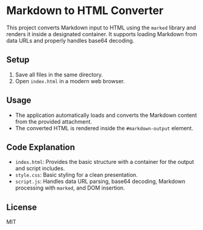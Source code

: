 # Markdown to HTML Converter

This project converts Markdown input to HTML using the `marked` library and renders it inside a designated container. It supports loading Markdown from data URLs and properly handles base64 decoding.

## Setup

1. Save all files in the same directory.
2. Open `index.html` in a modern web browser.

## Usage

- The application automatically loads and converts the Markdown content from the provided attachment.
- The converted HTML is rendered inside the `#markdown-output` element.

## Code Explanation

- `index.html`: Provides the basic structure with a container for the output and script includes.
- `style.css`: Basic styling for a clean presentation.
- `script.js`: Handles data URL parsing, base64 decoding, Markdown processing with `marked`, and DOM insertion.

## License
MIT